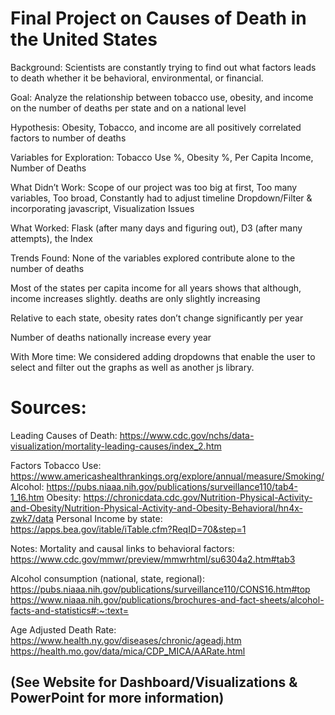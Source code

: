 # Final Project on Causes of Death in the United States

Background: Scientists are constantly trying to find out what factors leads to death whether it be behavioral, environmental, or financial.

Goal: Analyze the relationship between tobacco use, obesity, and income on the number of deaths per state and on a national level

Hypothesis: Obesity, Tobacco, and income are all positively correlated factors to number of deaths

Variables for Exploration: Tobacco Use %, Obesity %, Per Capita Income, Number of Deaths 

What Didn’t Work:  Scope of our project was too big at first, Too many variables, Too broad, Constantly had to adjust timeline 
Dropdown/Filter & incorporating javascript, Visualization Issues

What Worked: Flask (after many days and figuring out), D3 (after many attempts), the Index 

Trends Found: 
None of the variables explored contribute alone to the number of deaths

Most of the states per capita income for all years shows that although, income increases slightly. deaths are only slightly increasing 

Relative to each state, obesity rates don’t change significantly per year

Number of deaths nationally increase every year

With More time: We considered adding dropdowns that enable the user to select and filter out the graphs as well as another js library. 

# Sources:

Leading Causes of Death:
https://www.cdc.gov/nchs/data-visualization/mortality-leading-causes/index_2.htm

Factors
Tobacco Use: https://www.americashealthrankings.org/explore/annual/measure/Smoking/
Alcohol: https://pubs.niaaa.nih.gov/publications/surveillance110/tab4-1_16.htm
Obesity: https://chronicdata.cdc.gov/Nutrition-Physical-Activity-and-Obesity/Nutrition-Physical-Activity-and-Obesity-Behavioral/hn4x-zwk7/data
Personal Income by state: https://apps.bea.gov/itable/iTable.cfm?ReqID=70&step=1

Notes:
Mortality and causal links to behavioral factors: https://www.cdc.gov/mmwr/preview/mmwrhtml/su6304a2.htm#tab3

Alcohol consumption (national, state, regional):
https://pubs.niaaa.nih.gov/publications/surveillance110/CONS16.htm#top
https://www.niaaa.nih.gov/publications/brochures-and-fact-sheets/alcohol-facts-and-statistics#:~:text=

Age Adjusted Death Rate:
https://www.health.ny.gov/diseases/chronic/ageadj.htm
https://health.mo.gov/data/mica/CDP_MICA/AARate.html



## (See Website for Dashboard/Visualizations & PowerPoint for more information)
